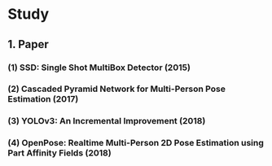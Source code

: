 # Study

## 1. Paper
### (1) SSD: Single Shot MultiBox Detector (2015)

### (2) Cascaded Pyramid Network for Multi-Person Pose Estimation (2017)

### (3) YOLOv3: An Incremental Improvement (2018)

### (4) OpenPose: Realtime Multi-Person 2D Pose Estimation using Part Affinity Fields (2018)
